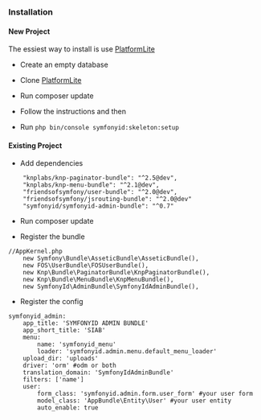 ### Installation ###

#### New Project ####

The essiest way to install is use [PlatformLite](https://github.com/ad3n/PlatformLite)

+ Create an empty database

+ Clone [PlatformLite](https://github.com/ad3n/PlatformLite)

+ Run composer update

+ Follow the instructions and then

+ Run `php bin/console symfonyid:skeleton:setup`

#### Existing Project ####

+ Add dependencies

```lang=php
    "knplabs/knp-paginator-bundle": "^2.5@dev",
    "knplabs/knp-menu-bundle": "^2.1@dev",
    "friendsofsymfony/user-bundle": "^2.0@dev",
    "friendsofsymfony/jsrouting-bundle": "^2.0@dev"
    "symfonyid/symfonyid-admin-bundle": "^0.7"
````

+ Run composer update

+ Register the bundle

```lang=php
//AppKernel.php
    new Symfony\Bundle\AsseticBundle\AsseticBundle(),
    new FOS\UserBundle\FOSUserBundle(),
    new Knp\Bundle\PaginatorBundle\KnpPaginatorBundle(),
    new Knp\Bundle\MenuBundle\KnpMenuBundle(),
    new SymfonyId\AdminBundle\SymfonyIdAdminBundle(),
```

+ Register the config

```lang=php
symfonyid_admin:
    app_title: 'SYMFONYID ADMIN BUNDLE'
    app_short_title: 'SIAB'
    menu:
        name: 'symfonyid_menu'
        loader: 'symfonyid.admin.menu.default_menu_loader'
    upload_dir: 'uploads'
    driver: 'orm' #odm or both
    translation_domain: 'SymfonyIdAdminBundle'
    filters: ['name']
    user:
        form_class: 'symfonyid.admin.form.user_form' #your user form
        model_class: 'AppBundle\Entity\User' #your user entity
        auto_enable: true
```